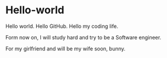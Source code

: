 # Hello-world
Hello world. Hello GitHub. Hello my coding life.

Form now on, I will study hard and try to be a Software engineer.

For my girlfriend and will be my wife soon, bunny.
